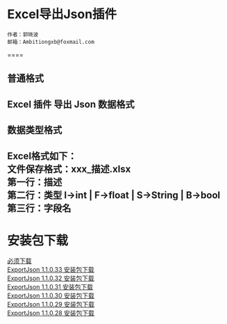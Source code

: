 # Excel导出Json插件
    作者：郭晓波
    邮箱：Ambitiongxb@foxmail.com  
 ====
## 普通格式  
Excel 插件 导出 Json 数据格式
 ------------------------------------------------------------------- 
## 数据类型格式  
Excel格式如下：  
文件保存格式：xxx_描述.xlsx  
第一行：描述  
第二行：类型  I->int | F->float | S->String | B->bool  
第三行：字段名  
 ------------------------------------------------------------------- 
# 安装包下载  

[必须下载](https://raw.githubusercontent.com/wanggan768q/ExportJson-for-Excel-2014/master/Download/Essential/vstor_redist.exe)  
[ExportJson 1.1.0.33 安装包下载](https://raw.githubusercontent.com/wanggan768q/ExportJson-for-Excel-2014/master/Download/ExportJson_1_1_0_33.zip)   
[ExportJson 1.1.0.32 安装包下载](https://raw.githubusercontent.com/wanggan768q/ExportJson-for-Excel-2014/master/Download/ExportJson_1_1_0_32.zip)  
[ExportJson 1.1.0.31 安装包下载](https://raw.githubusercontent.com/wanggan768q/ExportJson-for-Excel-2014/master/Download/ExportJson_1_1_0_31.zip)  
[ExportJson 1.1.0.30 安装包下载](https://raw.githubusercontent.com/wanggan768q/ExportJson-for-Excel-2014/master/Download/ExportJson_1_1_0_30.zip)  
[ExportJson 1.1.0.29 安装包下载](https://raw.githubusercontent.com/wanggan768q/ExportJson-for-Excel-2014/master/Download/ExportJson_1_1_0_29.zip)  
[ExportJson 1.1.0.28 安装包下载](https://raw.githubusercontent.com/wanggan768q/ExportJson-for-Excel-2014/master/Download/ExportJson_1_1_0_28.zip)  


